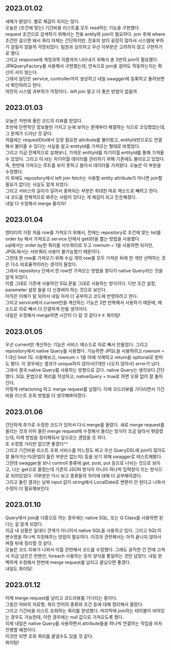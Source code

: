 ## 2023.01.02
새해가 밝았다. 별로 체감이 되지는 않다.  
오늘은 (조건에 맞는) 기간비용 리스트를 모두 read하는 기능을 구현했다.  
request 조건으로 검색하기 위해서는 전표 entity와 join이 필요하다. join 후에 where 조건만 걸으면 돼서 쿼리 자체는 간단하지만, 전표의 양이 굉장히 많아서 시스템에 부하가 걸릴지 않을까 걱정되었다. 팀원과 상의하고 우선 이부분은 고려하지 않고 구현하기로 했다.  
그리고 response에 계정과목 이름까지 나타내기 위해서 총 3번의 join이 필요했다. JPAQueryFactory를 사용해서 구현했는데, 연속으로 join을 걸어도 작동하는지는 확신이 서지 않는다.  
그래서 일단은 service, controller까지 생성하고 내일 swagger에 등록하고 돌려보면서 확인하려고 한다.  
여전히 시스템 과부하가 걱정이다.. left join 말고 더 좋은 방법이 없을까

## 2023.01.03
오늘은 저번에 올린 코드의 리뷰를 받았다.  
초반에 단편적인 정보들만 가지고 눈에 보이는 문제부터 해결하는 식으로 코딩했었는데, 그 문제가 드러난 것 같다.  
처음에는 requestDto에서 당장 필요한 attribute를 불러왔고, entityId만으로도 연결해서 불러올 수 있다는 사실을 알고 entityId를 가져오는 형태로 바꿨었다.  
그리고 지금 전체적으로 살펴보니, 가져온 entityId를 차기이월 entityId를 통해 가져올 수 있었다. 그리고 이 Id는 차기이월 데이터를 관리하기 위해 기존에도 불러오고 있었다.  
즉, 한번에 가져오는 루트를 보지 못하고 돌아서 데이터를 가져왔다. 오늘은 이 부분을 수정했다.  
이 외에도 repository에서 left join fetch는 사용할 entity attribute가 아니면 join할 필요가 없다는 사실도 알게 되었다.  
그리고 서비스의 길이가 길어서 중복되는 부분은 최대한 따로 메소드로 빼려고 한다.  
내 코드를 전체적으로 봐주는 사람이 있다는 게 체감이 되고 든든해졌다.  
내일 다 수정해서 merge 올리자!

## 2023.01.04
엔티티의 가장 처음 row를 가져오기 위해서, 전에는 repository로 조건에 맞는 list를 order by 해서 가져오고 service 단에서 get(0)을 뽑는 방법을 사용했다.  
sql에서는 order by한 쿼리를 서브쿼리로 두고 rownum = 1을 사용하면 되지만, JPQL에서는 서브쿼리 사용이 불가능했기 때문이다.  
그런데 한 row를 가져오기 위해 수십 개의 row를 모두 가져온 뒤에 한 개만 선택하는 것은 다소 비효율적이라는 생각이 들었다.  
그래서 repository 단에서 한 row만 가져오는 방법을 찾다가 native Query라는 것을 알게 되었다.  
이름 그대로 기존에 사용하던 SQL문을 그대로 사용하는 방식이다. 다만 조건 설정, parameter 설정 들을 더 신경써야 하는 것으로 보인다.  
아직은 이해가 덜 되어서 내일 마저 더 공부하고 코드에 반영하려고 한다.  
그리고 service에서 current만을 계산하는 기능은 2번 반복해서 사용하기 때문에, 메소드로 따로 빼서 더 간결하게 만들 생각이다.  
내일은 수정해서 merge하면 시간이 다 갈 것 같다ㅎㅎ 화이팅!  

## 2023.01.05
우선 current만 계산하는 기능은 서비스 메소드로 따로 빼서 만들었다.
그리고 repository에서 native Query를 사용했다. 가능하면 JPQL을 사용하려고 rownum = 1 대신 limit 1도 사용해보고, rownum = 1을 아예 삭제하고 return을 optional<Integer>로 받아도 봤다. 이 경우에는 결과가 unique하지 않아서(1개만 나오지 않아서) error가 났다.  
그래서 결국 native Query를 사용하는 방향으로 갔다. native Query는 생각보다 간단했다. SQL 문법으로 쿼리를 작성하고, nativeQuery = true로 하면 오류 없이 잘 돌아간다.  
이렇게 refactoring 하고 merge request를 날렸다. 이제 코드리뷰를 기다리면서 기간비용 리스트 조회 방법을 더 생각해봐야겠다.  

## 2023.01.06
간단하게 추가로 수정한 코드가 있어서 다시 merge를 올렸다. 새로 merge request를 올리는 것과 이미 올린 merge request에 수정해서 올리는 방식이 조금 달라서 헷갈렸는데, 이제 방법을 정리해둬서 앞으로는 괜찮을 듯 하다.  
또 수정할 거리만 없으면 좋겠다^^  
그리고 기간비용 리스트 조회 서비스를 어느정도 짜고 우선 QueryDSL에 join이 많아도 잘 돌아가는지(문법이 틀린 부분은 없는지) 등을 보기 위해 swagger로 테스트해봤다.  
그런데 swagger을 보니 controll 종류에 get, post, put 등으로 나뉘는 것으로 보이고, 나는 get으로 올렸는데 기존의 JSON 방식이 아니라 하나씩 입력창이 뜨는 방식으로 되어있었다. 이부분은 다시 보고 종류들의 차이에 대해 더 공부해야겠다.  
그리고 돌린 결과는 날짜 input 값이 string에서 LocalDate로 변환이 안 된다고 나와서 수정이 더 필요해보인다.  

## 2023.01.10
Query에서 join을 다중으로 하는 경우에는 native SQL, 또는 Q Class를 사용하면 된다는 걸 알게 되었다.  
지금 내 상황은 일대다 관계가 아니어서 native SQL을 사용하고 있다. 그리고 SQL의 변수명을 하나씩 지정해주는 방법이 필요하다. 이것과 관련해서는 아직 끝나지 않아서 며칠 뒤에 정리할 것 같다.  
오늘은 코드 리뷰가 나와서 이월 관련해서 코드를 수정했다. 그래도 굵직한 건 전에 고쳐서 지금 남은건 컨벤션, foreach 사용하는 등의 양식을 통일하는 것만 남았다. 
내일 완벽하게 수정해서 한번에 merge request를 날리고 끝났으면 좋겠다.  
내일도 화이팅!  

## 2023.01.12
어제 merge request를 날리고 코드리뷰를 기다리는 중이다.  
그동안 자바의 자료형, 쿼리 언어의 종류와 조건 등에 대해 정리해서 올렸다.  
그리고 기간비용 리스트 조회하는 쿼리를 완성했다. 마지막에 join하는 테이블이 비어있는 경우도 가능한데, 이런 경우에는 null 값으로 가져오도록 짰다.  
이제 내일은 native Query를 사용하면서 attribute들을 하나씩 연결하는 작업을 마저 진행할 예정이다.  
이것만 되면 조회 쿼리를 끝낼수도 있을 것 같다.  
화이팅!
